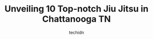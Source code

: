 ---
layout: ampstory
image: https://i0.wp.com/www.depkes.org/wp-content/uploads/2023/06/jiu-jitsu-0-in-chattanooga-tn-1685826545.jpeg?resize=640,853
author: techidn
featured: false
description: Discover the impressive array of Jiu Jitsu options in Chattanooga TN, where you can find 10 of the largest Jiu Jitsu establishments in the area. From renowned classics to hidden gems, Chatta
title: Unveiling 10 Top-notch Jiu Jitsu in Chattanooga TN
cover:
   title: Unveiling 10 Top-notch Jiu Jitsu in Chattanooga TN
   subtitle: Rickpate
   background: https://www.depkes.org/wp-content/uploads/2023/06/jiu-jitsu-0-in-chattanooga-tn-1685826545.jpeg

pages: 
 - layout: thirds
   top: <h1>#1 Militia Mixed Martial Arts & American Jiu-Jitsu</h1>
   bottom: "<p>When I moved to the area I was looking for a gym that would push me to my limits but be my safe haven. Militia is that, for me. Finding a strong female presence to train </p>"
   background: https://www.depkes.org/wp-content/uploads/2023/06/jiu-jitsu-1-in-chattanooga-tn-1685826545.jpeg
   backgroundblur: true
 - layout: thirds
   top: <h1>#2 Greg Roys Martial Arts Academy</h1>
   bottom: "<p>My son asked me to join taekwondo so I asked around and heard great experiences, from good friends of mine, that this particular program is great. Not having experienced </p>"
   background: https://www.depkes.org/wp-content/uploads/2023/06/jiu-jitsu-2-in-chattanooga-tn-1685826545.jpeg
   cta:
      link: https://www.depkes.org/blog/unveiling-10-top-notch-jiu-jitsu-in-chattanooga-tn/
      text: Unveiling 10 Top-notch Jiu Jitsu in Chattanooga TN
 - layout: thirds
   top: <h1>#3 Yong-In Martial Arts</h1>
   bottom: "<p>3900 Hixson Pike, Chattanooga, TN 37415, United States</p>"
   background: https://www.depkes.org/wp-content/uploads/2023/06/jiu-jitsu-3-in-chattanooga-tn-1685826546.jpeg
   cta:
      link: https://www.depkes.org/blog/unveiling-10-top-notch-jiu-jitsu-in-chattanooga-tn/
      text: Unveiling 10 Top-notch Jiu Jitsu in Chattanooga TN
 - layout: thirds
   top: <h1>#4 Rick Halls Tiger Martial Arts, Inc.</h1>
   bottom: "<p>5098 Hixson Pike, Hixson, TN 37343, United States</p>"
   background: https://images.unsplash.com/photo-1615749413727-825b59a857b5?ixlib=rb-4.0.3&ixid=MnwxMjA3fDB8MHxwaG90by1wYWdlfHx8fGVufDB8fHx8&auto=format&fit=crop&w=640&h=853&q=80
   cta:
      link: https://www.depkes.org/blog/unveiling-10-top-notch-jiu-jitsu-in-chattanooga-tn/
      text: Unveiling 10 Top-notch Jiu Jitsu in Chattanooga TN
 - layout: thirds
   top: <h1>#5 Greens Karate</h1>
   bottom: "<p>5319 Ringgold Rd Suite G, Chattanooga, TN 37412, United States</p>"
   background: https://images.unsplash.com/photo-1561679660-d00ee1e0dc8e?ixlib=rb-4.0.3&ixid=MnwxMjA3fDB8MHxwaG90by1wYWdlfHx8fGVufDB8fHx8&auto=format&fit=crop&w=640&h=853&q=80
   cta:
      link: https://www.depkes.org/blog/unveiling-10-top-notch-jiu-jitsu-in-chattanooga-tn/
      text: Unveiling 10 Top-notch Jiu Jitsu in Chattanooga TN
 - layout: thirds
   top: <h1>#6 Premier Martial Arts Chattanooga/East Brainerd</h1>
   bottom: "<p>2545 Lifestyle Way #125, Chattanooga, TN 37421, United States</p>"
   background: https://images.unsplash.com/photo-1549241520-425e3dfc01cb?ixlib=rb-4.0.3&ixid=MnwxMjA3fDB8MHxwaG90by1wYWdlfHx8fGVufDB8fHx8&auto=format&fit=crop&w=640&h=853&q=80
   cta:
      link: https://www.depkes.org/blog/unveiling-10-top-notch-jiu-jitsu-in-chattanooga-tn/
      text: Unveiling 10 Top-notch Jiu Jitsu in Chattanooga TN
 - layout: thirds
   top: <h1>#7 Kioto Brazilian Jiu Jitsu Chattanooga</h1>
   bottom: "<p>6211 Lee Hwy #236, Chattanooga, TN 37421, United States</p>"
   background: https://images.unsplash.com/photo-1595364397663-fca4f075d796?ixlib=rb-4.0.3&ixid=MnwxMjA3fDB8MHxwaG90by1wYWdlfHx8fGVufDB8fHx8&auto=format&fit=crop&w=640&h=853&q=80
   cta:
      link: https://www.depkes.org/blog/unveiling-10-top-notch-jiu-jitsu-in-chattanooga-tn/
      text: Unveiling 10 Top-notch Jiu Jitsu in Chattanooga TN
 - layout: thirds
   middle: Continue reading...
   background: https://images.unsplash.com/photo-1604871000636-074fa5117945?ixlib=rb-4.0.3&ixid=MnwxMjA3fDB8MHxwaG90by1wYWdlfHx8fGVufDB8fHx8&auto=format&fit=crop&w=640&h=853&q=80
   cta:
      link: https://www.depkes.org/blog/unveiling-10-top-notch-jiu-jitsu-in-chattanooga-tn/
      text: Unveiling 10 Top-notch Jiu Jitsu in Chattanooga TN
      
---